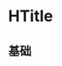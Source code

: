 # HTitle

## 基础

<div style="background-color:var(--color-background-3);display:inline-block;width:200px">
<HTitle></HTitle>
</div>

<script setup>
import HTitle from '../src/components/HTitle.vue'
</script>

